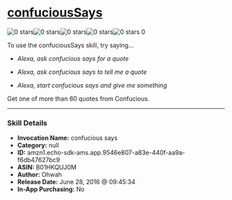 # [confuciousSays](http://alexa.amazon.com/#skills/amzn1.echo-sdk-ams.app.9546e807-a83e-440f-aa9a-f6db47627bc9)
![0 stars](../../images/ic_star_border_black_18dp_1x.png)![0 stars](../../images/ic_star_border_black_18dp_1x.png)![0 stars](../../images/ic_star_border_black_18dp_1x.png)![0 stars](../../images/ic_star_border_black_18dp_1x.png)![0 stars](../../images/ic_star_border_black_18dp_1x.png) 0

To use the confuciousSays skill, try saying...

* *Alexa, ask confucious says for a quote*

* *Alexa, ask confucious says to tell me a quote*

* *Alexa, start confucious says and give me something*

Get one of more than 60 quotes from Confucious.

***

### Skill Details

* **Invocation Name:** confucious says
* **Category:** null
* **ID:** amzn1.echo-sdk-ams.app.9546e807-a83e-440f-aa9a-f6db47627bc9
* **ASIN:** B01HKQUJ0M
* **Author:** Ohwah
* **Release Date:** June 28, 2016 @ 09:45:34
* **In-App Purchasing:** No
